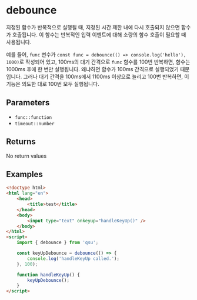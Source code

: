 # debounce <Lang dart js />

지정된 함수가 반복적으로 실행될 때, 지정된 시간 제한 내에 다시 호출되지 않으면 함수가 호출됩니다. 이 함수는 반복적인 입력 이벤트에 대해 소량의 함수 호출이 필요할 때 사용됩니다.

예를 들어, `func` 변수가 `const func = debounce(() => console.log('hello'), 1000)`로 작성되어 있고, 100ms의 대기 간격으로 `func` 함수를 100번 반복하면, 함수는 1000ms 후에 한 번만 실행됩니다. 왜냐하면 함수가 100ms 간격으로 실행되었기 때문입니다. 그러나 대기 간격을 100ms에서 1100ms 이상으로 늘리고 100번 반복하면, 이 기능은 의도한 대로 100번 모두 실행됩니다.

## Parameters

- `func::function`
- `timeout::number`

## Returns

No return values

## Examples

```html
<!doctype html>
<html lang="en">
	<head>
		<title>test</title>
	</head>
	<body>
		<input type="text" onkeyup="handleKeyUp()" />
	</body>
</html>
<script>
	import { debounce } from 'qsu';

	const keyUpDebounce = debounce(() => {
		console.log('handleKeyUp called.');
	}, 100);

	function handleKeyUp() {
		keyUpDebounce();
	}
</script>
```
